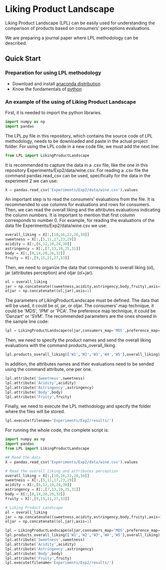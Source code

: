 # Liking Product Landscape #

Liking Product Landscape (LPL) can be easily used for understanding the comparison of products based on consumers' perceptions 
evaluations.

We are preparing a journal paper where LPL methodology can be described. 

## Quick Start ##

### Preparation for using LPL methodology 

- Download and install [anaconda distribution](https://www.anaconda.com)
- Know the fundamentals of [python](https://www.python.org/)

### An example of the using of Liking Product Landscape

First, it is needed to import the python libraries.
```python
import numpy as np
import pandas
```

The LPL.py file in this repository, which contains the source code of LPL methodology, needs to be downloaded and paste in the actual project folder. For using the LPL code in a new code file, we must add the next line:
```python
from LPL import LikingProductLandscape
```

It is recommended to capture the data in a .csv file, like the one in this repository Experiments/Exp2/data/wine.csv. For reading a .csv file the command pandas.read_csv can be used, specifically for the data in the experiment 2 we can use:
```python
X = pandas.read_csv('Experiments/Exp2/data/wine.csv').values
```

An important step is to read the consumers' evaluations from the file. It is recommended to use columns for evaluations and rows for consumers. Then, we can read the overall liking and the attributes evaluations indicating the column numbers. It is important to mention that first column corresponds to number 0. For example, for reading the evaluations of the data file Experiments/Exp2/data/wine.csv we use: 
```python
overall_liking = X[:,[10,16,22,28,34]]
sweetness = X[:,[5,11,17,23,29]]
acidity = X[:,[6,12,18,24,30]]
astringency = X[:,[7,13,19,25,31]]
body = X[:,[8,14,20,26,32]]
fruity = X[:,[9,15,21,27,33]]
```

Then, we need to organize the data that corresponds to overall liking (ol), jar (attributes perception) and oljar (ol+jar). 
```python
ol = overall_liking
jar = np.concatenate((sweetness,acidity,astringency,body,fruity),axis=1)
oljar = np.concatenate((ol,jar),axis=1)
```

The parameters of LikingProductLandscape must be defined. The data that will be used, it could be ol, jar, or oljar. The consumers' map technique, it could be 'MDS', 'IPM' or 'PCA'. The preference map technique, it could be 'Danzart' or 'SVM'. The recommended parameters are the ones showed in the sample line code:
```python
lpl = LikingProductLandscape(oljar,consumers_map='MDS',preference_map='SVM')
```

Then, we need to specify the product names and send the overall liking evaluations with the command products_overall_liking. 
```python
lpl.products_overall_liking(['W1','W2','W3','W4','W5'],overall_liking)
```

In addition, the attributes names and their evaluations need to be sended using the command attribute, one per one. 
```python
lpl.attribute('Sweetness',sweetness)
lpl.attribute('Acidity',acidity)
lpl.attribute('Astringency',astringency)
lpl.attribute('Body',body)
lpl.attribute('Fruity',fruity)
```

Finally, we need to execute the LPL methodology and specify the folder where the files will be stored. 
```python
lpl.execute(filename='Experiments/Exp2/results/')
```

For running the whole code, the complete script is:
```python
import numpy as np
import pandas
from LPL import LikingProductLandscape

## Read the data
X = pandas.read_csv('Experiments/Exp2/data/wine.csv').values

# Read the overall liking and attributes perception
overall_liking = X[:,[10,16,22,28,34]]
sweetness = X[:,[5,11,17,23,29]]
acidity = X[:,[6,12,18,24,30]]
astringency = X[:,[7,13,19,25,31]]
body = X[:,[8,14,20,26,32]]
fruity = X[:,[9,15,21,27,33]]

# Liking Product Landscape
ol = overall_liking
jar = np.concatenate((sweetness,acidity,astringency,body,fruity),axis=1)
oljar = np.concatenate((ol,jar),axis=1)

lpl = LikingProductLandscape(oljar,consumers_map='MDS',preference_map='SVM')
lpl.products_overall_liking(['W1','W2','W3','W4','W5'],overall_liking)
lpl.attribute('Sweetness',sweetness)
lpl.attribute('Acidity',acidity)
lpl.attribute('Astringency',astringency)
lpl.attribute('Body',body)
lpl.attribute('Fruity',fruity)
lpl.execute(filename='Experiments/Exp2/results/')
```
